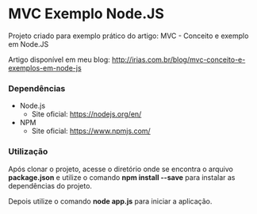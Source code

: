 # MVC Exemplo Node.JS
Projeto criado para exemplo prático do artigo:  MVC - Conceito e exemplo em Node.JS

Artigo disponível em meu blog: http://irias.com.br/blog/mvc-conceito-e-exemplos-em-node-js

### Dependências

* Node.js
	* Site oficial: https://nodejs.org/en/
* NPM
	* Site oficial: https://www.npmjs.com/

### Utilização

Após clonar o projeto, acesse o diretório onde se encontra o arquivo **package.json** e utilize o comando **npm install --save** para instalar as dependências do projeto.

Depois utilize o comando **node app.js** para iniciar a aplicação.
